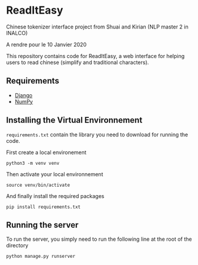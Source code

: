 # ReadItEasy
Chinese tokenizer interface project from Shuai and Kirian (NLP master 2 in INALCO)

A rendre pour le 10 Janvier 2020

This repository contains code for ReadItEasy, a web interface for helping users to read chinese (simplify and traditional characters).

## Requirements
* [Django](https://www.djangoproject.com/)
* [NumPy](http://www.numpy.org/)

## Installing the Virtual Environnement
`requirements.txt` contain the library you need to download for running the code.

First create a local environement
```
python3 -m venv venv
```
Then activate your local environnement
```
source venv/bin/activate
```
And finally install the required packages
```
pip install requirements.txt
```
## Running the server
To run the server, you simply need to run the following line at the root of the directory
```
python manage.py runserver
```

